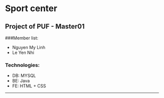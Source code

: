 # Sport center
## Project of PUF - Master01 
###Member list:
- Nguyen My Linh
- Le Yen Nhi
### Technologies:
- DB: MYSQL
- BE: Java
- FE: HTML + CSS 

___